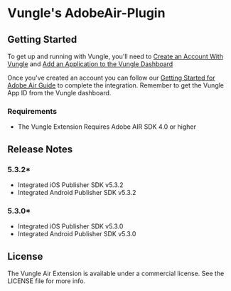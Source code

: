 # Vungle's AdobeAir-Plugin

## Getting Started
To get up and running with Vungle, you'll need to [Create an Account With Vungle](https://v.vungle.com/dashboard) and [Add an Application to the Vungle Dashboard](https://support.vungle.com/hc/en-us/articles/210468678)

Once you've created an account you can follow our [Getting Started for Adobe Air Guide](https://support.vungle.com/hc/en-us/articles/115000477932) to complete the integration. Remember to get the Vungle App ID from the Vungle dashboard.

### Requirements
* The Vungle Extension Requires Adobe AIR SDK 4.0 or higher

## Release Notes
### 5.3.2*
* Integrated iOS Publisher SDK v5.3.2
* Integrated Android Publisher SDK v5.3.2

### 5.3.0*
* Integrated iOS Publisher SDK v5.3.0
* Integrated Android Publisher SDK v5.3.0

## License
The Vungle Air Extension is available under a commercial license. See the LICENSE file for more info.
